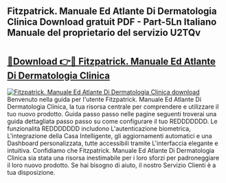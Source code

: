 ## Fitzpatrick. Manuale Ed Atlante Di Dermatologia Clinica Download gratuit PDF - Part-5Ln Italiano Manuale del proprietario del servizio U2TQv

# <h2><a href="http://dfdontn.blite.top/?on=Fitzpatrick.+Manuale+Ed+Atlante+Di+Dermatologia+Clinica">🔗Download 👉🔴 Fitzpatrick. Manuale Ed Atlante Di Dermatologia Clinica</a></h2>

[![Fitzpatrick. Manuale Ed Atlante Di Dermatologia Clinica download](https://i.imgur.com/lujVjoI.png)](http://dfdontn.blite.top/?on=Fitzpatrick.+Manuale+Ed+Atlante+Di+Dermatologia+Clinica)
Benvenuto nella guida per l'utente Fitzpatrick. Manuale Ed Atlante Di Dermatologia Clinica, la tua risorsa centrale per comprendere e utilizzare il tuo nuovo prodotto. Guida passo passo nelle pagine seguenti troverai una guida dettagliata passo passo su come configurare il tuo REDDDDDDD. Le funzionalità REDDDDDDD includono L'autenticazione biometrica, L'integrazione della Casa Intelligente, gli aggiornamenti automatici e una Dashboard personalizzata, tutte accessibili tramite L'interfaccia elegante e intuitiva. Confidiamo che Fitzpatrick. Manuale Ed Atlante Di Dermatologia Clinica sia stata una risorsa inestimabile per i loro sforzi per padroneggiare il loro nuovo prodotto. Se hai bisogno di aiuto, il nostro Servizio Clienti è a tua disposizione.
